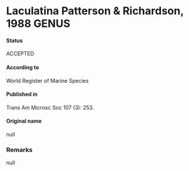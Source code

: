 Laculatina Patterson & Richardson, 1988 GENUS
=======

#### Status
ACCEPTED

#### According to
World Register of Marine Species

#### Published in
Trans Am Microsc Soc 107 (3): 253.

#### Original name
null

### Remarks
null